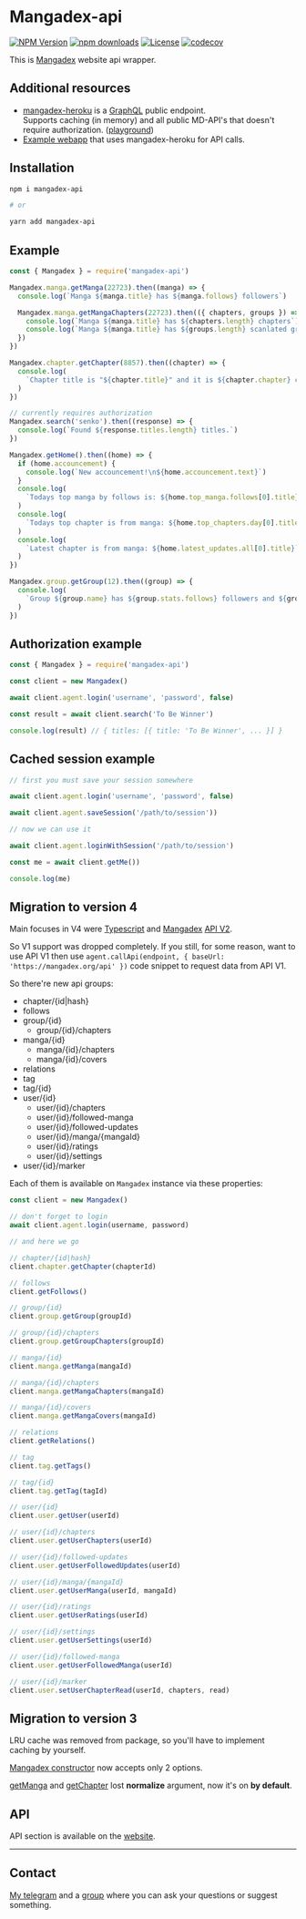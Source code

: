 # Mangadex-api

[![NPM Version](https://img.shields.io/npm/v/mangadex-api.svg?style=flat-square)](https://www.npmjs.com/package/mangadex-api)
[![npm downloads](https://img.shields.io/npm/dm/mangadex-api.svg?style=flat-square)](http://npm-stat.com/charts.html?package=mangadex-api)
[![License](https://img.shields.io/npm/l/mangadex-api?style=flat-square)](https://github.com/ejnshtein/mangadex-api)
[![codecov](https://codecov.io/gh/ejnshtein/mangadex-api/branch/master/graph/badge.svg)](https://codecov.io/gh/ejnshtein/mangadex-api)

This is [Mangadex](https://mangadex.org) website api wrapper.


## Additional resources
- [mangadex-heroku](https://github.com/ejnshtein/mangadex-heroku) is a [GraphQL](https://graphql.org/) public endpoint.  
Supports caching (in memory) and all public MD-API's that doesn't require authorization. ([playground](http://mangadex.herokuapp.com/graphql))
- [Example webapp](https://codesandbox.io/s/condescending-kirch-u71ji?file=/src/index.js) that uses mangadex-heroku for API calls.

## Installation

```bash
npm i mangadex-api

# or

yarn add mangadex-api
```


## Example

```js
const { Mangadex } = require('mangadex-api')

Mangadex.manga.getManga(22723).then((manga) => {
  console.log(`Manga ${manga.title} has ${manga.follows} followers`)

  Mangadex.manga.getMangaChapters(22723).then(({ chapters, groups }) => {
    console.log(`Manga ${manga.title} has ${chapters.length} chapters`)
    console.log(`Manga ${manga.title} has ${groups.length} scanlated groups`)
  })
})

Mangadex.chapter.getChapter(8857).then((chapter) => {
  console.log(
    `Chapter title is "${chapter.title}" and it is ${chapter.chapter} chapter from ${chapter.volume} volume.`
  )
})

// currently requires authorization
Mangadex.search('senko').then((response) => {
  console.log(`Found ${response.titles.length} titles.`)
})

Mangadex.getHome().then((home) => {
  if (home.accouncement) {
    console.log(`New accouncement!\n${home.accouncement.text}`)
  }
  console.log(
    `Todays top manga by follows is: ${home.top_manga.follows[0].title}`
  )
  console.log(
    `Todays top chapter is from manga: ${home.top_chapters.day[0].title}`
  )
  console.log(
    `Latest chapter is from manga: ${home.latest_updates.all[0].title}`
  )
})

Mangadex.group.getGroup(12).then((group) => {
  console.log(
    `Group ${group.name} has ${group.stats.follows} followers and ${group.stats.total_chapters} total chapters uploaded!`
  )
})
```

## Authorization example

```js
const { Mangadex } = require('mangadex-api')

const client = new Mangadex()

await client.agent.login('username', 'password', false)

const result = await client.search('To Be Winner')

console.log(result) // { titles: [{ title: 'To Be Winner', ... }] }
```

## Cached session example

```js
// first you must save your session somewhere

await client.agent.login('username', 'password', false)

await client.agent.saveSession('/path/to/session'))

// now we can use it

await client.agent.loginWithSession('/path/to/session')

const me = await client.getMe())

console.log(me)
```

## Migration to version 4

Main focuses in V4 were [Typescript](https://www.typescriptlang.org/) and [Mangadex](https://mangadex.org/) [API V2](https://mangadex.org/thread/351011).

So V1 support was dropped completely. If you still, for some reason, want to use API V1 then use `agent.callApi(endpoint, { baseUrl: 'https://mangadex.org/api' })` code snippet to request data from API V1.

So there're new api groups:
- chapter/{id|hash}
- follows
- group/{id}
  - group/{id}/chapters
- manga/{id}
  - manga/{id}/chapters
  - manga/{id}/covers
- relations
- tag
- tag/{id}
- user/{id}
  - user/{id}/chapters
  - user/{id}/followed-manga
  - user/{id}/followed-updates
  - user/{id}/manga/{mangaId}
  - user/{id}/ratings
  - user/{id}/settings
- user/{id}/marker

Each of them is available on `Mangadex` instance via these properties:

```js
const client = new Mangadex()

// don't forget to login
await client.agent.login(username, password)

// and here we go

// chapter/{id|hash}
client.chapter.getChapter(chapterId)

// follows
client.getFollows()

// group/{id}
client.group.getGroup(groupId)

// group/{id}/chapters
client.group.getGroupChapters(groupId)

// manga/{id}
client.manga.getManga(mangaId)

// manga/{id}/chapters
client.manga.getMangaChapters(mangaId)

// manga/{id}/covers
client.manga.getMangaCovers(mangaId)

// relations
client.getRelations()

// tag
client.tag.getTags()

// tag/{id}
client.tag.getTag(tagId)

// user/{id}
client.user.getUser(userId)

// user/{id}/chapters
client.user.getUserChapters(userId)

// user/{id}/followed-updates
client.user.getUserFollowedUpdates(userId)

// user/{id}/manga/{mangaId}
client.user.getUserManga(userId, mangaId)

// user/{id}/ratings
client.user.getUserRatings(userId)

// user/{id}/settings
client.user.getUserSettings(userId)

// user/{id}/followed-manga
client.user.getUserFollowedManga(userId)

// user/{id}/marker
client.user.setUserChapterRead(userId, chapters, read)
```

## Migration to version 3

LRU cache was removed from package, so you'll have to implement caching by yourself.

[Mangadex constructor](#Mangadex) now accepts only 2 options.

[getManga](#getManga) and [getChapter](#getChapter) lost **normalize** argument, now it's on **by default**.


## API

API section is available on the [website](https://ejnshtein.github.io/mangadex-api/).


---

## Contact

[My telegram](https://t.me/ejnshtein) and a [group](https://t.me/nyaasi_chat) where you can ask your questions or suggest something.
